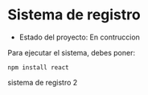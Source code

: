 <h1> Sistema de registro</h1>

- Estado del proyecto: En contruccion

Para ejecutar el sistema, debes poner:

```npm install react```

sistema de registro 2

